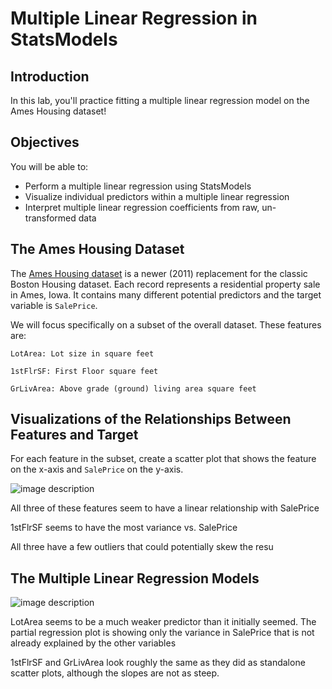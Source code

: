 # Multiple Linear Regression in StatsModels 

## Introduction
In this lab, you'll practice fitting a multiple linear regression model on the Ames Housing dataset!

## Objectives

You will be able to:

* Perform a multiple linear regression using StatsModels
* Visualize individual predictors within a multiple linear regression
* Interpret multiple linear regression coefficients from raw, un-transformed data

## The Ames Housing Dataset

The [Ames Housing dataset](http://jse.amstat.org/v19n3/decock.pdf) is a newer (2011) replacement for the classic Boston Housing dataset. Each record represents a residential property sale in Ames, Iowa. It contains many different potential predictors and the target variable is `SalePrice`.



We will focus specifically on a subset of the overall dataset. These features are:

```
LotArea: Lot size in square feet

1stFlrSF: First Floor square feet

GrLivArea: Above grade (ground) living area square feet
```

## Visualizations of the Relationships Between Features and Target

For each feature in the subset, create a scatter plot that shows the feature on the x-axis and `SalePrice` on the y-axis.

![image description](images/linear_salesPrice.jpg)

All three of these features seem to have a linear relationship with SalePrice

1stFlrSF seems to have the most variance vs. SalePrice

All three have a few outliers that could potentially skew the resu


## The Multiple Linear Regression Models
![image description](images/multipleLinear.jpg)


LotArea seems to be a much weaker
predictor than it initially seemed. The partial regression plot is showing only the
variance in SalePrice that is not already explained by the other variables

1stFlrSF and GrLivArea look roughly the same as they did as standalone scatter
plots, although the slopes are not as steep.

